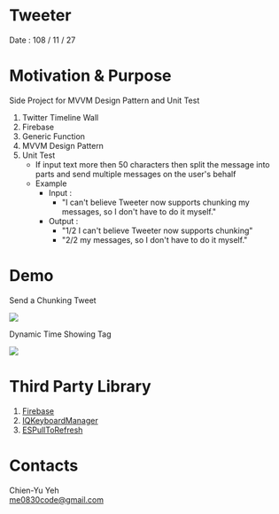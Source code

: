 # Tweeter
Date : 108 / 11 / 27

# Motivation & Purpose
Side Project for MVVM Design Pattern and Unit Test

1. Twitter Timeline Wall
2. Firebase
3. Generic Function
4. MVVM Design Pattern
5. Unit Test
   * If input text more then 50 characters then split the message into parts and send multiple messages on the user's behalf
   * Example
      * Input : 
         * "I can't believe Tweeter now supports chunking my messages, so I don't have to do it myself."
      * Output :
         * "1/2 I can't believe Tweeter now supports chunking"
         * "2/2 my messages, so I don't have to do it myself."

# Demo
Send a Chunking Tweet

![](http://i.imgur.com/Wmr3F9T.gif)

Dynamic Time Showing Tag

![](http://i.imgur.com/tHOKQ0c.gif)

# Third Party Library
1. [Firebase](https://firebase.google.com/)
2. [IQKeyboardManager](https://github.com/hackiftekhar/IQKeyboardManager)
3. [ESPullToRefresh](https://github.com/eggswift/pull-to-refresh)

# Contacts
Chien-Yu Yeh
<br>me0830code@gmail.com
